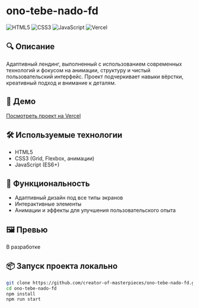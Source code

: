 # ono-tebe-nado-fd

![HTML5](https://img.shields.io/badge/HTML5-E34F26?style=flat&logo=html5&logoColor=white)
![CSS3](https://img.shields.io/badge/CSS3-1572B6?style=flat&logo=css3&logoColor=white)
![JavaScript](https://img.shields.io/badge/JavaScript-F7DF1E?style=flat&logo=javascript&logoColor=black)
![Vercel](https://img.shields.io/badge/Deployed%20on-Vercel-000000?style=flat&logo=vercel&logoColor=white)

## 🔍 Описание

Адаптивный лендинг, выполненный с использованием современных технологий и фокусом на анимации, структуру и чистый пользовательский интерфейс. Проект подчеркивает навыки вёрстки, креативный подход и внимание к деталям.

## 🚀 Демо

[Посмотреть проект на Vercel](https://ono-tebe-nado-fd.vercel.app)

## 🛠️ Используемые технологии

- HTML5
- CSS3 (Grid, Flexbox, анимации)
- JavaScript (ES6+)

## 🧩 Функциональность

- Адаптивный дизайн под все типы экранов
- Интерактивные элементы
- Анимации и эффекты для улучшения пользовательского опыта

## 🖼 Превью

В разработке

## 📦 Запуск проекта локально

```bash
git clone https://github.com/creator-of-masterpieces/ono-tebe-nado-fd.git
cd ono-tebe-nado-fd
npm install
npm run start
